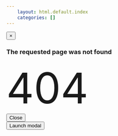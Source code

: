 ```yaml
---
    layout: html.default.index
    categories: []
---
```

<div id="modal-404" class="modal hide fade" tabindex="-1" role="dialog" aria-labelledby="myModalLabel" aria-hidden="true">
  <div class="modal-header">
    <button type="button" class="close" data-dismiss="modal" aria-hidden="true">&times;</button>
    <h3 id="myModalLabel"><i class="icon-warning-sign"></i> The requested page was not found</h3>
  </div>
  <div class="modal-body">
    <div style="font-size:8em"><i class="icon-exclamation-sign icon-4x"></i>404</div>
  </div>
  <div class="modal-footer">
    <button class="btn" data-dismiss="modal" aria-hidden="true">Close</button>
  </div>
</div>
<button type="button" data-toggle="modal" data-target="#modal-404">Launch modal</button>